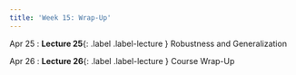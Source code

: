 ```yaml
---
title: 'Week 15: Wrap-Up'
---
```


Apr 25
: **Lecture 25**{: .label .label-lecture } Robustness and Generalization

Apr 26
: **Lecture 26**{: .label .label-lecture } Course Wrap-Up